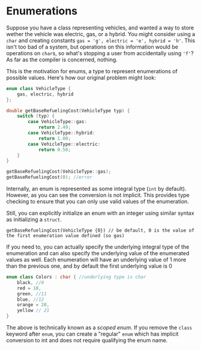 # Enumerations

Suppose you have a class representing vehicles, and wanted a way to store wether the vehicle was electric, gas, or a hybrid. You might consider using a `char` and creating constants `gas = 'g', electric = 'e', hybrid = 'h'`. This isn't too bad of a system, but operations on this information would be operations on `char`s, so what's stopping a user from accidentally using `'f'`? As far as the compiler is concerned, nothing.

This is the motivation for enums, a type to represent enumerations of possible values. Here's how our original problem might look:

```C++
enum class VehicleType {
    gas, electric, hybrid
};

double getBaseRefuelingCost(VehicleType typ) {
    switch (typ) {
        case VehicleType::gas:
            return 2.49;
        case VehicleType::hybrid:
            return 1.00;
        case VehicleType::electric:
            return 0.50;
    }
}

getBaseRefuelingCost(VehicleType::gas);
getBaseRefuelingCost(0); //error
```

Internally, an enum is represented as some integral type (`int` by default). However, as you can see the conversion is not implicit. This provides type checking to ensure that you can only use valid values of the enumeration.

Still, you can explicitly initialize an enum with an integer using similar syntax as initializing a `struct`.

`getBaseRefuelingCost(VehicleType {0}) // be default, 0 is the value of the first enumeration value defined (so gas)`

If you need to, you can actually specify the underlying integral type of the enumeration and can also specify the underlying value of the enumerated values as well. Each enumeration will have an underlying value of 1 more than the previous one, and by default the first underlying value is 0

```C++
enum class Colors : char { //underlying type is char
    black, //0
    red = 10, 
    green, //11
    blue, //12
    orange = 20,
    yellow // 21
}
```

The above is technically known as a *scoped enum*. If you remove the `class` keyword after `enum`, you can create a "regular" `enum` which has implicit conversion to int and does not require qualifying the enum name.